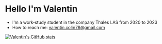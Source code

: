 # Hello I'm Valentin

- I'm a work-study student in the company Thales LAS from 2020 to 2023
- How to reach me: valentin.colin78@gmail.com

[![Valentin's GitHub stats](https://github-readme-stats.vercel.app/api?username=valentincolin)](https://github.com/anuraghazra/github-readme-stats)
